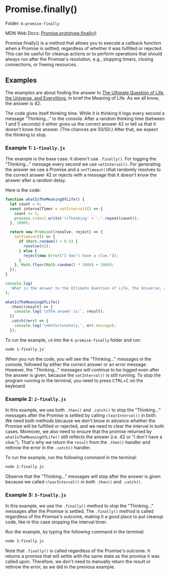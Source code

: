 # Promise.finally()

Folder: `6-promise-finally`

MDN Web Docs: [Promise.prototype.finally()](https://developer.mozilla.org/en-US/docs/Web/JavaScript/Reference/Global_Objects/Promise/finally)

Promise.finally() is a method that allows you to execute a callback function when a Promise is settled, regardless of whether it was fulfilled or rejected. This can be useful for cleanup actions or to perform operations that should always run after the Promise's resolution, e.g., stopping timers, closing connections, or freeing resources.

## Examples

The examples are about finding the answer to [The Ultimate Question of Life, the Universe, and Everything](https://en.wikipedia.org/wiki/Phrases_from_The_Hitchhiker%27s_Guide_to_the_Galaxy#_The_Answer_to_the_Ultimate_Question_of_Life,_the_Universe,_and_Everything_is_42), in brief the Meaning of Life. As we all know, the answer is 42.

The code gives itself thinking time. While it is thinking it logs every second a message "Thinking..." to the console. After a random thinking time (between 1 and 5 seconds) it either gives us the correct answer 42 or tell us that it doesn't know the answer. (The chances are 50/50.) After that, we expect the thinking to stop.

### Example 1: `1-finally.js`

The example is the base case. It doesn't use `.finally()`. For logging the "Thinking..." message every second we use `setInterval()`. For generating the answer we use a Promise and a `setTimeout()`that randomly resolves to the correct answer 42 or rejects with a message that it doesn't know the answer after a random delay.

Here is the code:

```javascript
function whatIsTheMeaningOfLife() {
  let count = 0;
  const intervalTimer = setInterval(() => {
    count += 1;
    process.stdout.write('\rThinking' + '.'.repeat(count));
  }, 1000);

  return new Promise((resolve, reject) => {
    setTimeout(() => {
      if (Math.random() > 0.5) {
        resolve(42);
      } else {
        reject(new Error("I don't have a clue."));
      }
    }, Math.floor(Math.random() * 5000) + 3000);
  });
}

console.log(
  'What is the answer to the Ultimate Question of Life, the Universe, and Everything?'
);

whatIsTheMeaningOfLife()
  .then((result) => {
    console.log('\nThe answer is:', result);
  })
  .catch((err) => {
    console.log('\nUnfortunately,', err.message);
  });
```

To run the example, `cd` into the `6-promise-finally` folder and run:

```bash
node 1-finally.js`
```

When you run the code, you will see the "Thinking..." messages in the console, followed by either the correct answer or an error message. However, the "Thinking..." messages will continue to be logged even after the answer is given, because the `setInterval()` is still running. To stop the program running in the terminal, you need to press <kbd>CTRL</kbd>+<kbd>C</kbd> on the keyboard.

### Example 2: `2-finally.js`

In this example, we use both `.then()` and  `.catch()` to stop the "Thinking..." messages after the Promise is settled by calling `clearInterval()` in both. We need both methods because we don't know in advance whether the Promise will be fulfilled or rejected, and we need to clear the interval in both cases. Moreover, we also need to ensure that the promise returned by `whatIsTheMeaningOfLife()` still reflects the answer (i.e. 42 or "I don't have a clue."). That's why we return the `result` from the `.then()` handler and rethrow the error in the `.catch()` handler.

To run the example, run the following command in the terminal:

```bash
node 2-finally.js
```

Observe that the "Thinking..." messages will stop after the answer is given because we called `clearInterval()` in both `.then()` and `.catch()`.

### Example 3: `3-finally.js`

In this example, we use the `.finally()` method to stop the "Thinking..." messages after the Promise is settled. The `.finally()` method is called regardless of the Promise's outcome, making it a good place to put cleanup code, like in this case stopping the interval timer.

Run the example, by typing the following command in the terminal:

```bash
node 3-finally.js
```

Note that `.finally()` is called regardless of the Promise's outcome. It returns a promise that will settle with the same state as the promise it was called upon.  Therefore, we don't need to manually return the result or rethrow the error, as we did in the previous example.
